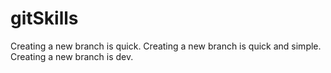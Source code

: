 # gitSkills
Creating a new branch is quick.
Creating a new branch is quick and simple.
Creating a new branch is dev.
